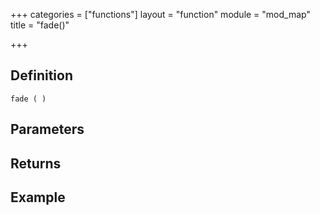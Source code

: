 +++
categories = ["functions"]
layout = "function"
module = "mod_map"
title = "fade()"

+++

## Definition

    fade ( )

## Parameters

## Returns

## Example

